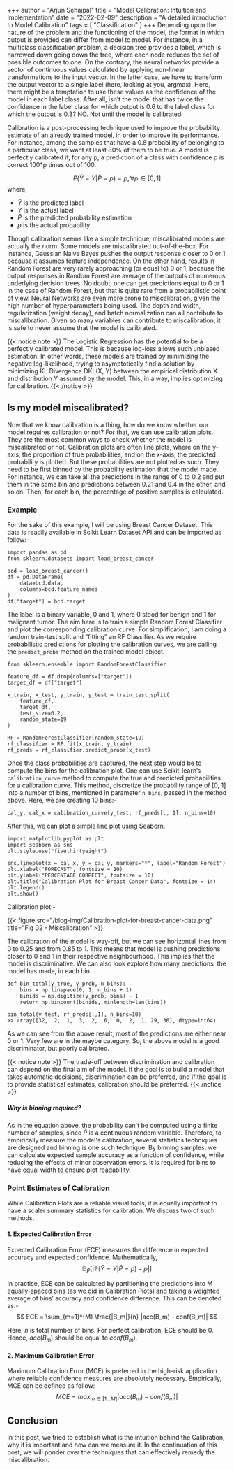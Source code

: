 +++ 
author = "Arjun Sehajpal"
title = "Model Calibration: Intuition and Implementation"
date = "2022-02-09"
description = "A detailed introduction to Model Calibration"
tags = [
    "Classification"
]
+++
Depending upon the nature of the problem and the functioning of the model, the format in which output is provided can differ from model to model. For instance, in a multiclass classification problem, a decision tree provides a label, which is narrowed down going down the tree, where each node reduces the set of possible outcomes to one. On the contrary, the neural networks provide a vector of continuous values calculated by applying non-linear transformations to the input vector. In the latter case, we have to transform the output vector to a single label (here, looking at you, argmax).  Here, there might be a temptation to use these values as the confidence of the model in each label class. After all, isn’t the model that has twice the confidence in the label class for which output is 0.6 to the label class for which the output is 0.3? NO. Not until the model is calibrated.

Calibration is a post-processing technique used to improve the probability estimate of an already trained model, in order to improve its performance. For instance, among the samples that have a 0.8 probability of belonging to a particular class, we want at least 80% of them to be true.
A model is perfectly calibrated if, for any p, a prediction of a class with confidence p is correct 100*p times out of 100.

$$
P(\widehat{Y} = Y | \widehat{P} = p) = p, \forall p \in [0,1]
$$
where,
- $\widehat{Y}$ is the predicted label
- $Y$ is the actual label
- $\widehat{P}$ is the predicted probability estimation
- $p$ is the actual probability

Though calibration seems like a simple technique, miscalibrated models are actually the norm. Some models are miscalibrated out-of-the-box. For instance, Gaussian Naive Bayes pushes the output response closer to 0 or 1 because it assumes feature independence. On the other hand, results in Random Forest are very rarely approaching (or equal to) 0 or 1, because the output responses in Random Forest are average of the outputs of numerous underlying decision trees. No doubt, one can get predictions equal to 0 or 1 in the case of Random Forest, but that is quite rare from a probabilistic point of view. Neural Networks are even more prone to miscalibration, given the high number of hyperparameters being used. The depth and width, regularization (weight decay), and batch normalization can all contribute to miscalibration. Given so many variables can contribute to miscalibration, it is safe to never assume that the model is calibrated.

{{< notice note >}} 
The Logistic Regression has the potential to be a perfectly calibrated model. This is because log-loss allows such unbiased estimation. In other words, these models are trained by minimizing the negative log-likelihood, trying to asymptotically find a solution by minimizing KL Divergence DKL(X, Y) between the empirical distribution X and distribution Y assumed by the model. This, in a way, implies optimizing for calibration.
{{< /notice >}}

## Is my model miscalibrated?
Now that we know calibration is a thing, how do we know whether our model requires calibration or not? For that, we can use calibration plots. They are the most common ways to check whether the model is miscalibrated or not. Calibration plots are often line plots, where on the y-axis, the proportion of true probabilities, and on the x-axis, the predicted probability is plotted. But these probabilities are not plotted as such. They need to be first binned by the probability estimation that the model made. For instance, we can take all the predictions in the range of 0 to 0.2 and put them in the same bin and predictions between 0.21 and 0.4 in the other, and so on. Then, for each bin, the percentage of positive samples is calculated. 

### Example
For the sake of this example, I will be using Breast Cancer Dataset. This data is readily available in Scikit Learn Dataset API and can be imported as follow:-

```
import pandas as pd
from sklearn.datasets import load_breast_cancer

bcd = load_breast_cancer()
df = pd.DataFrame(
    data=bcd.data,
    columns=bcd.feature_names
)
df["target"] = bcd.target
```

The label is a binary variable, 0 and 1, where 0 stood for benign and 1 for malignant tumor. The aim here is to train a simple Random Forest Classifier and plot the corresponding calibration curve. For simplification, I am doing a random train-test split and “fitting” an RF Classifier. As we require probabilistic predictions for plotting the calibration curves, we are calling the `predict_proba` method on the trained model object.

```
from sklearn.ensemble import RandomForestClassifier
 
feature_df = df.drop(columns=["target"])
target_df = df["target"]
 
x_train, x_test, y_train, y_test = train_test_split(
    feature_df,
    target_df,
    test_size=0.2,
    random_state=19
)
 
RF = RandomForestClassifier(random_state=19)
rf_classifier = RF.fit(x_train, y_train)
rf_preds = rf_classifier.predict_proba(x_test)
```

Once the class probabilities are captured, the next step would be to compute the bins for the calibration plot. One can use Scikit-learn’s `calibration_curve` method to compute the true and predicted probabilities for a calibration curve. This method, discretize the probability range of [0, 1] into a number of bins, mentioned in parameter `n_bins`, passed in the method above. Here, we are creating 10 bins:-

```
cal_y, cal_x = calibration_curve(y_test, rf_preds[:, 1], n_bins=10)
```

After this, we can plot a simple line plot using Seaborn.

```
import matplotlib.pyplot as plt
import seaborn as sns
plt.style.use("fivethirtyeight")
 
sns.lineplot(x = cal_x, y = cal_y, markers="*", label="Random Forest")
plt.xlabel("FORECAST", fontsize = 10)
plt.ylabel("PERCENTAGE CORRECT", fontsize = 10)
plt.title("Calibration Plot for Breast Cancer Data", fontsize = 14)
plt.legend()
plt.show()
```
Calibration plot:-

{{< figure src="/blog-img/Calibration-plot-for-breast-cancer-data.png" title="Fig 02 - Miscalibration" >}}

The calibration of the model is way-off, but we can see horizontal lines from 0 to 0.25 and from 0.85 to 1. This means that model is pushing predictions closer to 0 and 1 in their respective neighbourhood. This implies that the model is discriminative. We can also look explore how many predictions, the model has made, in each bin.
```
def bin_total(y_true, y_prob, n_bins):
    bins = np.linspace(0, 1, n_bins + 1)
    binids = np.digitize(y_prob, bins) - 1
    return np.bincount(binids, minlength=len(bins))
```

```
bin_total(y_test, rf_preds[:,1], n_bins=10)
>> array([32,  2,  1,  3,  2,  6,  0,  2,  1, 29, 36], dtype=int64)
```

As we can see from the above result, most of the predictions are either near 0 or 1. Very few are in the maybe category. So, the above model is a good discriminator, but poorly calibrated. 


{{< notice note >}} 
The trade-off between discrimination and calibration can depend on the final aim of the model. If the goal is to build a model that takes automatic decisions, discrimination can be preferred, and if the goal is to provide statistical estimates, calibration should be preferred. 
{{< /notice >}}


##### Why is binning required?
As in the equation above, the probability can't be computed using a finite number of samples, since $\widehat{P}$ is a continuous random variable. Therefore, to empirically measure the model's calibration, several statistics techniques are designed and binning is one such technique. By binning samples, we can calculate expected sample accuracy as a function of confidence, while reducing the effects of minor observation errors. It is required for bins to have equal width to ensure plot readability.

### Point Estimates of Calibration
While Calibration Plots are a reliable visual tools, it is equally important to have a scaler summary statistics for calibration. We discuss two of such methods.

#### 1. Expected Calibration Error
Expected Calibration Error (ECE) measures the difference in expected accuracy and expected confidence. Mathematically, 
$$
\mathbb{E}_{\widehat{P}}[|\mathbb{P}(\widehat{Y} = Y | \widehat{P} = p) - p|]
$$

In practise, ECE can be calculated by partitioning the predictions into M equally-spaced bins (as we did in Calibration Plots) and taking a weighted average of bins’ accuracy and confidence difference. This can be denoted as:- 
$$
ECE = \sum_{m=1}^{M} \frac{|B_m|}{n} |acc(B_m) - conf(B_m)|
$$

Here, $n$ is total number of bins. For perfect calibration, ECE should be $0$. Hence, $acc(B_m)$ should be equal to $conf(B_m)$.

#### 2. Maximum Calibration Error
Maximum Calibration Error (MCE) is preferred in the high-risk application where reliable confidence measures are absolutely necessary. Empirically, MCE can be defined as follow:-
$$
MCE = max_{m \in [1 ... M]} |acc(B_m) - conf(B_m)|
$$

## Conclusion
In this post, we tried to establish what is the intuition behind the Calibration, why it is important and how can we measure it. In the continuation of this post, we will ponder over the techniques that can effectively remedy the miscalibration.